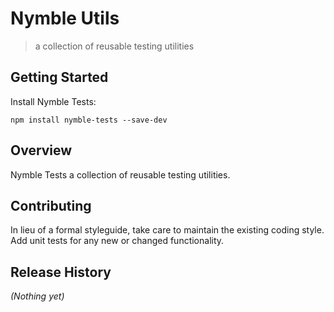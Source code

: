 # Nymble Utils

> a collection of reusable testing utilities

## Getting Started

Install Nymble Tests:

```shell
npm install nymble-tests --save-dev
```

## Overview

Nymble Tests a collection of reusable testing utilities.

## Contributing
In lieu of a formal styleguide, take care to maintain the existing coding style. Add unit tests for any new or changed functionality.

## Release History
_(Nothing yet)_

